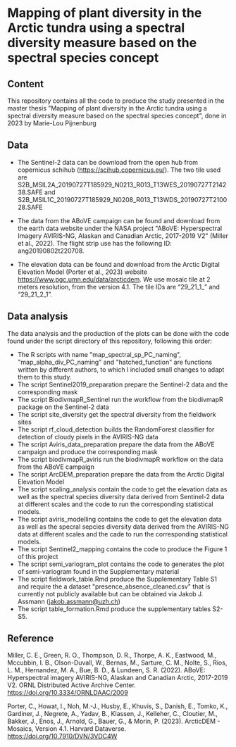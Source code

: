 # Mapping of plant diversity in the Arctic tundra using a spectral diversity measure based on the spectral species concept

## Content
This repository contains all the code to produce the study presented in the master thesis "Mapping of plant diversity in the Arctic tundra using a spectral diversity measure based on the spectral species concept", done in 2023 by Marie-Lou Pijnenburg

## Data
* The Sentinel-2 data can be download from the open hub from copernicus schihub (https://scihub.copernicus.eu/). The two tile used are S2B_MSIL2A_20190727T185929_N0213_R013_T13WES_20190727T214238.SAFE and S2B_MSIL1C_20190727T185929_N0208_R013_T13WDS_20190727T210028.SAFE

* The data from the ABoVE campaign can be found and download from the earth data website under the NASA project "ABoVE: Hyperspectral Imagery AVIRIS-NG, Alaskan and Canadian Arctic, 2017-2019 V2" (Miller et al., 2022). The flight strip use has the following ID: ang20190802t220708.

* The elevation data can be found and download from the Arctic Digital Elevation Model (Porter et al., 2023) website https://www.pgc.umn.edu/data/arcticdem. We use mosaic tile at 2 meters resolution, from the version 4.1. The tile IDs are “29_21_1_” and “29_21_2_1”. 


## Data analysis

The data analysis and the production of the plots can be done with the code found under the script directory of this repository, following this order:

* The R scripts with name "map_spectral_sp_PC_naming", "map_alpha_div_PC_naming" and "hatched_function" are functions written by different authors, to which I included small changes to adapt them to this study. 
* The script Sentinel2019_preparation prepare the Sentinel-2 data and the corresponding mask
* The script BiodivmapR_Sentinel run the workflow from the biodivmapR package on the Sentinel-2 data
* The script site_diversity get the spectral diversity from the fieldwork sites
* The script rf_cloud_detection builds the RandomForest classifier for detection of cloudy pixels in the AVIRIS-NG data
* The script Aviris_data_preparation prepare the data from the ABoVE campaign and produce the corresponding mask
* The script biodivmapR_aviris run the biodivmapR workflow on the data from the ABoVE campaign 
* The script ArcDEM_preparation prepare the data from the Arctic Digital Elevation Model
* The script scaling_analysis contain the code to get the elevation data as well as the spectral species diversity data derived from Sentinel-2 data at different scales and the code to run the corresponding statistical models. 
* The script aviris_modelling contains the code to get the elevation data as well as the specral sepcies diversity data derived from the AVIRIS-NG data at different scales and the cade to run the corresponding statistical models. 
* The script Sentinel2_mapping contains the code to produce the Figure 1 of this project
* The script semi_variogram_plot contains the code to generates the plot of semi-variogram found in the Supplementary material
* The script fieldwork_table.Rmd produce the Supplementary Table S1 and require the a dataset "presence_absence_cleaned.csv" that is currently not publicly available but can be obtained via Jakob J. Assmann (jakob.assmann@uzh.ch)
* The script table_formation.Rmd produce the supplementary tables S2-S5. 

## Reference
Miller, C. E., Green, R. O., Thompson, D. R., Thorpe, A. K., Eastwood, M., Mccubbin, I. B., Olson-Duvall, W., Bernas, M., Sarture, C. M., Nolte, S., Rios, L. M., Hernandez, M. A., Bue, B. D., & Lundeen, S. R. (2022). ABoVE: Hyperspectral imagery AVIRIS-NG, Alaskan and Canadian Arctic, 2017-2019 V2. ORNL Distributed Active Archive Center. https://doi.org/10.3334/ORNLDAAC/2009

Porter, C., Howat, I., Noh, M.-J., Husby, E., Khuvis, S., Danish, E., Tomko, K., Gardiner, J., Negrete, A., Yadav, B., Klassen, J., Kelleher, C., Cloutier, M., Bakker, J., Enos, J., Arnold, G., Bauer, G., & Morin, P. (2023). ArcticDEM - Mosaics, Version 4.1. Harvard Dataverse. https://doi.org/10.7910/DVN/3VDC4W






